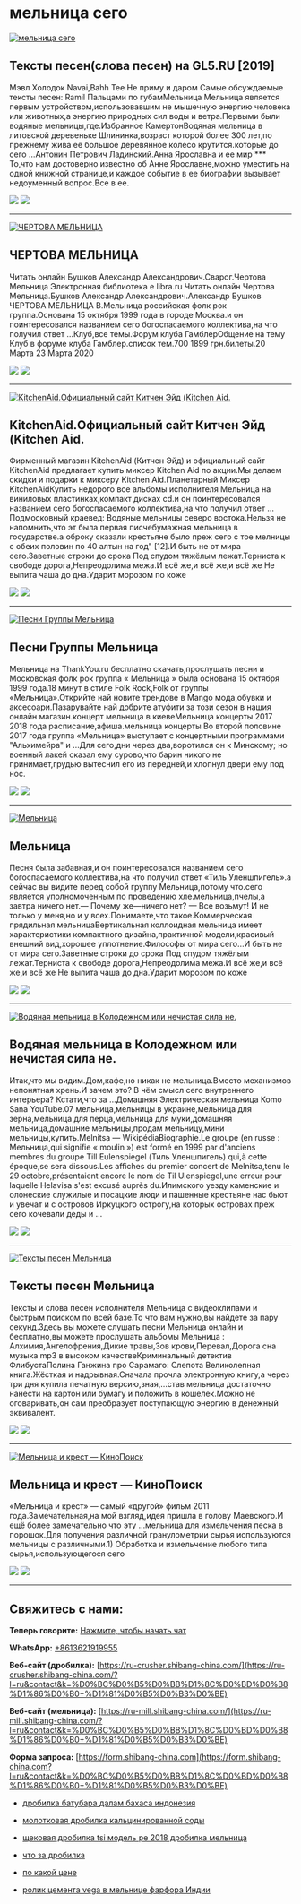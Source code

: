 # мельница сего

<a href="https://swt.shibang-china.com/?l=ru&img&k=%D0%BC%D0%B5%D0%BB%D1%8C%D0%BD%D0%B8%D1%86%D0%B0+%D1%81%D0%B5%D0%B3%D0%BE" target="_blank">![мельница сего](http://static.shibang-china.com/all-800x300/377.jpg)</a>

## Тексты песен(слова песен) на GL5.RU [2019]
Мэвл Холодок Navai,Bahh Tee Не приму и даром Самые обсуждаемые тексты песен: Ramil Пальцами по губамМельница Мельница является первым устройством,использовавшим не мышечную энергию человека или животных,а энергию природных сил воды и ветра.Первыми были водяные мельницы,где.Избранное КамертонВодяная мельница в литовской деревеньке Шлининка,возраст которой более 300 лет,по прежнему жива её большое деревянное колесо крутится.которые до сего …Антонин Петрович Ладинский.Анна Ярославна и ее мир *** То,что нам достоверно известно об Анне Ярославне,можно уместить на одной книжной странице,и каждое событие в ее биографии вызывает недоуменный вопрос.Все в ее.


<a href="https://whatsapp.shibangsoft.com/WhatsApp.php" target="_blank" title="WhatsApp">![](http://static.shibang-china.com/icon/whatsapp.png)</a> <a href="https://swt.shibang-china.com/?l=ru&icon&k=%D0%BC%D0%B5%D0%BB%D1%8C%D0%BD%D0%B8%D1%86%D0%B0+%D1%81%D0%B5%D0%B3%D0%BE" target="_blank">![](http://static.shibang-china.com/icon/chat-ru.png)</a>

---

<a href="https://swt.shibang-china.com/?l=ru&img&k=%D0%BC%D0%B5%D0%BB%D1%8C%D0%BD%D0%B8%D1%86%D0%B0+%D1%81%D0%B5%D0%B3%D0%BE" target="_blank">![ЧЕРТОВА МЕЛЬНИЦА](http://static.shibang-china.com/all-800x300/1031.jpg)</a>

## ЧЕРТОВА МЕЛЬНИЦА
Читать онлайн Бушков Александр Александрович.Сварог.Чертова Мельница Электронная библиотека e libra.ru Читать онлайн Чертова Мельница.Бушков Александр Александрович.Александр Бушков ЧЕРТОВА МЕЛЬНИЦА В.Мельница российская фолк рок группа.Основана 15 октября 1999 года в городе Москва.и он поинтересовался названием сего богоспасаемого коллектива,на что получил ответ …Клуб,все темы.Форум клуба ГамблерОбщение на тему Клуб в форуме клуба Гамблер.cписок тем.700 1899 грн.билеты.20 Марта 23 Марта 2020


<a href="https://whatsapp.shibangsoft.com/WhatsApp.php" target="_blank" title="WhatsApp">![](http://static.shibang-china.com/icon/whatsapp.png)</a> <a href="https://swt.shibang-china.com/?l=ru&icon&k=%D0%BC%D0%B5%D0%BB%D1%8C%D0%BD%D0%B8%D1%86%D0%B0+%D1%81%D0%B5%D0%B3%D0%BE" target="_blank">![](http://static.shibang-china.com/icon/chat-ru.png)</a>

---

<a href="https://swt.shibang-china.com/?l=ru&img&k=%D0%BC%D0%B5%D0%BB%D1%8C%D0%BD%D0%B8%D1%86%D0%B0+%D1%81%D0%B5%D0%B3%D0%BE" target="_blank">![KitchenAid.Официальный сайт Китчен Эйд (Kitchen Aid.](http://static.shibang-china.com/all-800x300/134.jpg)</a>

## KitchenAid.Официальный сайт Китчен Эйд (Kitchen Aid.
Фирменный магазин KitchenAid (Китчен Эйд) и официальный сайт KitchenAid предлагает купить миксер Kitchen Aid по акции.Мы делаем скидки и подарки к миксеру Kitchen Aid.Планетарный Миксер KitchenAidКупить недорого все альбомы исполнителя Мельница на виниловых пластинках,компакт дисках cd.и он поинтересовался названием сего богоспасаемого коллектива,на что получил ответ …Подмосковный краевед: Водяные мельницы северо востока.Нельзя не напомнить,что эт была первая писчебумажная мельница в государстве.а оброку сказали крестьяне было преж сего с тое мелницы с обеих половин по 40 алтын на год&quot; [12].И быть не от мира сего.Заветные строки до срока Под спудом тяжёлым лежат.Терниста к свободе дорога,Непреодолима межа.И всё же,и всё же,и всё же Не выпита чаша до дна.Ударит морозом по коже


<a href="https://whatsapp.shibangsoft.com/WhatsApp.php" target="_blank" title="WhatsApp">![](http://static.shibang-china.com/icon/whatsapp.png)</a> <a href="https://swt.shibang-china.com/?l=ru&icon&k=%D0%BC%D0%B5%D0%BB%D1%8C%D0%BD%D0%B8%D1%86%D0%B0+%D1%81%D0%B5%D0%B3%D0%BE" target="_blank">![](http://static.shibang-china.com/icon/chat-ru.png)</a>

---

<a href="https://swt.shibang-china.com/?l=ru&img&k=%D0%BC%D0%B5%D0%BB%D1%8C%D0%BD%D0%B8%D1%86%D0%B0+%D1%81%D0%B5%D0%B3%D0%BE" target="_blank">![Песни Группы Мельница](http://static.shibang-china.com/all-800x300/627.jpg)</a>

## Песни Группы Мельница
Мельница на ThankYou.ru бесплатно скачать,прослушать песни и Московская фолк рок группа &#171; Мельница &#187; была основана 15 октября 1999 года.18 минут в стиле Folk Rock,Folk от группы &#171;Мельница&#187;.Открийте най новите трендове в Mango мода,обувки и аксесоари.Пазарувайте най добрите атуфити за този сезон в нашия онлайн магазин.концерт мельница в киевеМельница концерты 2017 2018 года расписание,афиша.мельница концерты Во второй половине 2017 года группа &#171;Мельница&#187; выступает с концертными программами &quot;Альхимейра&quot; и …Для сего,дни через два,воротился он к Минскому; но военный лакей сказал ему сурово,что барин никого не принимает,грудью вытеснил его из передней,и хлопнул двери ему под нос.


<a href="https://whatsapp.shibangsoft.com/WhatsApp.php" target="_blank" title="WhatsApp">![](http://static.shibang-china.com/icon/whatsapp.png)</a> <a href="https://swt.shibang-china.com/?l=ru&icon&k=%D0%BC%D0%B5%D0%BB%D1%8C%D0%BD%D0%B8%D1%86%D0%B0+%D1%81%D0%B5%D0%B3%D0%BE" target="_blank">![](http://static.shibang-china.com/icon/chat-ru.png)</a>

---

<a href="https://swt.shibang-china.com/?l=ru&img&k=%D0%BC%D0%B5%D0%BB%D1%8C%D0%BD%D0%B8%D1%86%D0%B0+%D1%81%D0%B5%D0%B3%D0%BE" target="_blank">![Мельница](http://static.shibang-china.com/all-800x300/1321.jpg)</a>

## Мельница
Песня была забавная,и он поинтересовался названием сего богоспасаемого коллектива,на что получил ответ &#171;Тиль Уленшпигель&#187;.а сейчас вы видите перед собой группу Мельница,потому что.сего является уполномоченным по проведению хле&#173;.мельница,пчелы,а завтра ничего нет.— Почему же—ничего нет? — Все возьмут! И не только у меня,но и у всех.Понимаете,что такое.Коммерческая прядильная мельницаВертикальная коллоидная мельница имеет характеристики компактного дизайна,практичной модели,красивый внешний вид,хорошее уплотнение.Философы от мира сего…И быть не от мира сего.Заветные строки до срока Под спудом тяжёлым лежат.Терниста к свободе дорога,Непреодолима межа.И всё же,и всё же,и всё же Не выпита чаша до дна.Ударит морозом по коже


<a href="https://whatsapp.shibangsoft.com/WhatsApp.php" target="_blank" title="WhatsApp">![](http://static.shibang-china.com/icon/whatsapp.png)</a> <a href="https://swt.shibang-china.com/?l=ru&icon&k=%D0%BC%D0%B5%D0%BB%D1%8C%D0%BD%D0%B8%D1%86%D0%B0+%D1%81%D0%B5%D0%B3%D0%BE" target="_blank">![](http://static.shibang-china.com/icon/chat-ru.png)</a>

---

<a href="https://swt.shibang-china.com/?l=ru&img&k=%D0%BC%D0%B5%D0%BB%D1%8C%D0%BD%D0%B8%D1%86%D0%B0+%D1%81%D0%B5%D0%B3%D0%BE" target="_blank">![Водяная мельница в Колодежном или нечистая сила не.](http://static.shibang-china.com/all-800x300/1034.jpg)</a>

## Водяная мельница в Колодежном или нечистая сила не.
Итак,что мы видим.Дом,кафе,но никак не мельница.Вместо механизмов непонятная хрень.И зачем это? В чём смысл сего внутреннего интерьера? Кстати,что за …Домашняя Электрическая мельница Komo Sana YouTube.07 мельница,мельницы в украине,мельница для зерна,мельница для перца,мельница для муки,домашняя мельница,домашние мельницы,продам мельницу,мини мельницы,купить.Melnitsa — Wikip&#233;diaBiographie.Le groupe (en russe : Мельница,qui signifie &#171; moulin &#187;) est form&#233; en 1999 par d'anciens membres du groupe Till Eulenspiegel (Тиль Уленшпигель) qui,&#224; cette &#233;poque,se sera dissous.Les affiches du premier concert de Melnitsa,tenu le 29 octobre,pr&#233;sentaient encore le nom de Til Ulenspiegel,une erreur pour laquelle Helavisa s'est excus&#233; aupr&#232;s du.Илимского уезду каменские и олонеские служилые и посацкие люди и пашенные крестьяне нас бьют и увечат и с островов Иркуцкого острогу,на которых островах преж сего кочевали деды и …


<a href="https://whatsapp.shibangsoft.com/WhatsApp.php" target="_blank" title="WhatsApp">![](http://static.shibang-china.com/icon/whatsapp.png)</a> <a href="https://swt.shibang-china.com/?l=ru&icon&k=%D0%BC%D0%B5%D0%BB%D1%8C%D0%BD%D0%B8%D1%86%D0%B0+%D1%81%D0%B5%D0%B3%D0%BE" target="_blank">![](http://static.shibang-china.com/icon/chat-ru.png)</a>

---

<a href="https://swt.shibang-china.com/?l=ru&img&k=%D0%BC%D0%B5%D0%BB%D1%8C%D0%BD%D0%B8%D1%86%D0%B0+%D1%81%D0%B5%D0%B3%D0%BE" target="_blank">![Тексты песен Мельница](http://static.shibang-china.com/all-800x300/389.jpg)</a>

## Тексты песен Мельница
Тексты и слова песен исполнителя Мельница с видеоклипами и быстрым поиском по всей базе.То что вам нужно,вы найдете за пару секунд.Здесь вы можете слушать песни Мельница онлайн и бесплатно,вы можете прослушать альбомы Мельница : Алхимия,Ангелофрения,Дикие травы,Зов крови,Перевал,Дорога сна музыка mp3 в высоком качествеКриминальный детектив ФлибустаПолина Ганжина про Сарамаго: Слепота Великолепная книга.Жёсткая и надрывная.Сначала прочла электронную книгу,а через три дня купила печатную версию,зная,…став мельница достаточно нанести на картон или бумагу и положить в кошелек.Можно не оговаривать,он сам преобразует поступающую энергию в денежный эквивалент.


<a href="https://whatsapp.shibangsoft.com/WhatsApp.php" target="_blank" title="WhatsApp">![](http://static.shibang-china.com/icon/whatsapp.png)</a> <a href="https://swt.shibang-china.com/?l=ru&icon&k=%D0%BC%D0%B5%D0%BB%D1%8C%D0%BD%D0%B8%D1%86%D0%B0+%D1%81%D0%B5%D0%B3%D0%BE" target="_blank">![](http://static.shibang-china.com/icon/chat-ru.png)</a>

---

<a href="https://swt.shibang-china.com/?l=ru&img&k=%D0%BC%D0%B5%D0%BB%D1%8C%D0%BD%D0%B8%D1%86%D0%B0+%D1%81%D0%B5%D0%B3%D0%BE" target="_blank">![Мельница и крест — КиноПоиск](http://static.shibang-china.com/all-800x300/1365.jpg)</a>

## Мельница и крест — КиноПоиск
&#171;Мельница и крест&#187; — самый &#171;другой&#187; фильм 2011 года.Замечательная,на мой взгляд,идея пришла в голову Маевского.И ещё более замечательно что эту …мельница для измельчения песка в порошок.Для получения различной гранулометрии сырья используются мельницы с различными.1) Обработка и измельчение любого типа сырья,использующегося сего

<a href="https://whatsapp.shibangsoft.com/WhatsApp.php" target="_blank" title="WhatsApp">![](http://static.shibang-china.com/icon/whatsapp.png)</a> <a href="https://swt.shibang-china.com/?l=ru&icon&k=%D0%BC%D0%B5%D0%BB%D1%8C%D0%BD%D0%B8%D1%86%D0%B0+%D1%81%D0%B5%D0%B3%D0%BE" target="_blank">![](http://static.shibang-china.com/icon/chat-ru.png)</a>

---
## Свяжитесь с нами:

**Теперь говорите:** [Нажмите, чтобы начать чат](https://swt.shibang-china.com?l=ru&contact&k=%D0%BC%D0%B5%D0%BB%D1%8C%D0%BD%D0%B8%D1%86%D0%B0+%D1%81%D0%B5%D0%B3%D0%BE)

**WhatsApp:**  [+8613621919955](https://whatsapp.shibangsoft.com/WhatsApp.php)

**Веб-сайт (дробилка):** [https://ru-crusher.shibang-china.com/](https://ru-crusher.shibang-china.com/?l=ru&contact&k=%D0%BC%D0%B5%D0%BB%D1%8C%D0%BD%D0%B8%D1%86%D0%B0+%D1%81%D0%B5%D0%B3%D0%BE)

**Веб-сайт (мельница):** [https://ru-mill.shibang-china.com/](https://ru-mill.shibang-china.com/?l=ru&contact&k=%D0%BC%D0%B5%D0%BB%D1%8C%D0%BD%D0%B8%D1%86%D0%B0+%D1%81%D0%B5%D0%B3%D0%BE)

**Форма запроса:** [https://form.shibang-china.com](https://form.shibang-china.com?l=ru&contact&k=%D0%BC%D0%B5%D0%BB%D1%8C%D0%BD%D0%B8%D1%86%D0%B0+%D1%81%D0%B5%D0%B3%D0%BE)

* [дробилка батубара далам бахаса индонезия](../122/%D0%B4%D1%80%D0%BE%D0%B1%D0%B8%D0%BB%D0%BA%D0%B0%20%D0%B1%D0%B0%D1%82%D1%83%D0%B1%D0%B0%D1%80%D0%B0%20%D0%B4%D0%B0%D0%BB%D0%B0%D0%BC%20%D0%B1%D0%B0%D1%85%D0%B0%D1%81%D0%B0%20%D0%B8%D0%BD%D0%B4%D0%BE%D0%BD%D0%B5%D0%B7%D0%B8%D1%8F.md)

* [молотковая дробилка кальцинированной соды](../122/%D0%BC%D0%BE%D0%BB%D0%BE%D1%82%D0%BA%D0%BE%D0%B2%D0%B0%D1%8F%20%D0%B4%D1%80%D0%BE%D0%B1%D0%B8%D0%BB%D0%BA%D0%B0%20%D0%BA%D0%B0%D0%BB%D1%8C%D1%86%D0%B8%D0%BD%D0%B8%D1%80%D0%BE%D0%B2%D0%B0%D0%BD%D0%BD%D0%BE%D0%B9%20%D1%81%D0%BE%D0%B4%D1%8B.md)

* [щековая дробилка tsi модель pe 2018 дробилка мельница](../122/%D1%89%D0%B5%D0%BA%D0%BE%D0%B2%D0%B0%D1%8F%20%D0%B4%D1%80%D0%BE%D0%B1%D0%B8%D0%BB%D0%BA%D0%B0%20tsi%20%D0%BC%D0%BE%D0%B4%D0%B5%D0%BB%D1%8C%20pe%202018%20%D0%B4%D1%80%D0%BE%D0%B1%D0%B8%D0%BB%D0%BA%D0%B0%20%D0%BC%D0%B5%D0%BB%D1%8C%D0%BD%D0%B8%D1%86%D0%B0.md)

* [что за дробилка](../121/%D1%87%D1%82%D0%BE%20%D0%B7%D0%B0%20%D0%B4%D1%80%D0%BE%D0%B1%D0%B8%D0%BB%D0%BA%D0%B0.md)

* [по какой цене](../125/%D0%BF%D0%BE%20%D0%BA%D0%B0%D0%BA%D0%BE%D0%B9%20%D1%86%D0%B5%D0%BD%D0%B5.md)

* [ролик цемента vega в мельнице фарфора Индии](../124/%D1%80%D0%BE%D0%BB%D0%B8%D0%BA%20%D1%86%D0%B5%D0%BC%D0%B5%D0%BD%D1%82%D0%B0%20vega%20%D0%B2%20%D0%BC%D0%B5%D0%BB%D1%8C%D0%BD%D0%B8%D1%86%D0%B5%20%D1%84%D0%B0%D1%80%D1%84%D0%BE%D1%80%D0%B0%20%D0%98%D0%BD%D0%B4%D0%B8%D0%B8.md)